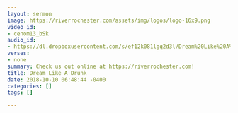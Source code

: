 ```yaml
---
layout: sermon
image: https://riverrochester.com/assets/img/logos/logo-16x9.png
video_id:
- cenom13_bSk
audio_id:
- https://dl.dropboxusercontent.com/s/ef12k081lgq2d3l/Dream%20Like%20A%20Drunk.mp3?dl=0
verses:
- none
summary: Check us out online at https://riverrochester.com!
title: Dream Like A Drunk
date: 2018-10-10 06:48:44 -0400
categories: []
tags: []

---
```

